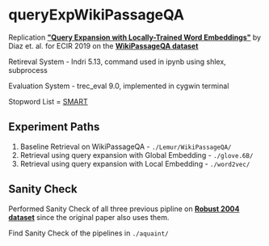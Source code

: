 ﻿# queryExpWikiPassageQA

Replication [**"Query Expansion with Locally-Trained Word Embeddings"**](http://www.aclweb.org/anthology/P16-1035) by Diaz et. al. for ECIR 2019 on the [**WikiPassageQA dataset**]( https://arxiv.org/pdf/1805.03797.pdf)

Retireval System - Indri 5.13, command used in ipynb using shlex, subprocess

Evaluation System - trec_eval 9.0, implemented in cygwin terminal

Stopword List = [SMART](http://www.lextek.com/manuals/onix/stopwords2.html)
## Experiment Paths
1. Baseline Retrieval on WikiPassageQA - ```./Lemur/WikiPassageQA/```
2. Retrieval using query expansion with Global Embedding - ```./glove.6B/```
3. Retrieval using query expansion with Local Embedding - ```./word2vec/```

## Sanity Check
Performed Sanity Check of all three previous pipline on [**Robust 2004 dataset**](https://trec.nist.gov/data/t13_robust.html) since the original paper also uses them.

Find Sanity Check of the pipelines in ```./aquaint/ ```


